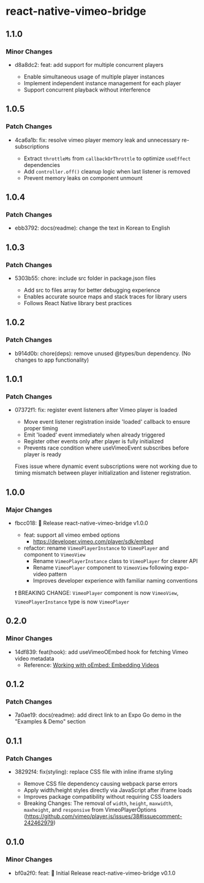 # react-native-vimeo-bridge

## 1.1.0

### Minor Changes

- d8a8dc2: feat: add support for multiple concurrent players

  - Enable simultaneous usage of multiple player instances
  - Implement independent instance management for each player
  - Support concurrent playback without interference

## 1.0.5

### Patch Changes

- 4ca6a1b: fix: resolve vimeo player memory leak and unnecessary re-subscriptions

  - Extract `throttleMs` from `callbackOrThrottle` to optimize `useEffect` dependencies
  - Add `controller.off()` cleanup logic when last listener is removed
  - Prevent memory leaks on component unmount

## 1.0.4

### Patch Changes

- ebb3792: docs(readme): change the text in Korean to English

## 1.0.3

### Patch Changes

- 5303b55: chore: include src folder in package.json files

  - Add src to files array for better debugging experience
  - Enables accurate source maps and stack traces for library users
  - Follows React Native library best practices

## 1.0.2

### Patch Changes

- b914d0b: chore(deps): remove unused @types/bun dependency. (No changes to app functionality)

## 1.0.1

### Patch Changes

- 07372f1: fix: register event listeners after Vimeo player is loaded

  - Move event listener registration inside 'loaded' callback to ensure proper timing
  - Emit 'loaded' event immediately when already triggered
  - Register other events only after player is fully initialized
  - Prevents race condition where useVimeoEvent subscribes before player is ready

  Fixes issue where dynamic event subscriptions were not working due to timing mismatch between player initialization and listener registration.

## 1.0.0

### Major Changes

- fbcc018: 🎉 Release react-native-vimeo-bridge v1.0.0

  - feat: support all vimeo embed options
    - https://developer.vimeo.com/player/sdk/embed
  - refactor: rename `VimeoPlayerInstance` to `VimeoPlayer` and component to `VimeoView`
    - Rename `VimeoPlayerInstance` class to `VimeoPlayer` for clearer API
    - Rename `VimeoPlayer` component to `VimeoView` following expo-video pattern
    - Improves developer experience with familiar naming conventions

  ❗ BREAKING CHANGE: `VimeoPlayer` component is now `VimeoView`, `VimeoPlayerInstance` type is now `VimeoPlayer`

## 0.2.0

### Minor Changes

- 14df839: feat(hook): add useVimeoOEmbed hook for fetching Vimeo video metadata
  - Reference: [Working with oEmbed: Embedding Videos](https://developer.vimeo.com/api/oembed/videos)

## 0.1.2

### Patch Changes

- 7a0ae19: docs(readme): add direct link to an Expo Go demo in the "Examples & Demo" section

## 0.1.1

### Patch Changes

- 38292f4: fix(styling): replace CSS file with inline iframe styling

  - Remove CSS file dependency causing webpack parse errors
  - Apply width/height styles directly via JavaScript after iframe loads
  - Improves package compatibility without requiring CSS loaders
  - Breaking Changes: The removal of `width`, `height`, `maxwidth`, `maxheight`, and `responsive` from VimeoPlayerOptions (https://github.com/vimeo/player.js/issues/38#issuecomment-242462979)

## 0.1.0

### Minor Changes

- bf0a2f0: feat: 🎉 Initial Release react-native-vimeo-bridge v0.1.0
